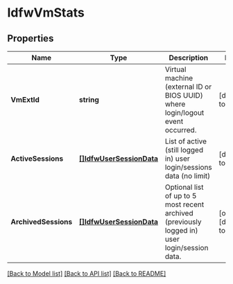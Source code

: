 # IdfwVmStats

## Properties
Name | Type | Description | Notes
------------ | ------------- | ------------- | -------------
**VmExtId** | **string** | Virtual machine (external ID or BIOS UUID) where login/logout event occurred. | [default to null]
**ActiveSessions** | [**[]IdfwUserSessionData**](IdfwUserSessionData.md) | List of active (still logged in) user login/sessions data (no limit) | [default to null]
**ArchivedSessions** | [**[]IdfwUserSessionData**](IdfwUserSessionData.md) | Optional list of up to 5 most recent archived (previously logged in) user login/session data. | [optional] [default to null]

[[Back to Model list]](../README.md#documentation-for-models) [[Back to API list]](../README.md#documentation-for-api-endpoints) [[Back to README]](../README.md)

